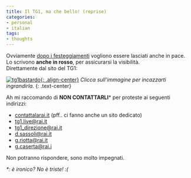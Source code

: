 ```yaml
---
title: Il TG1, ma che bello! (reprise)
categories:
- personal
- italian
tags:
- thoughts
---
```

Ovviamente [dopo i festeggiamenti]({{site.url}}/2009/04/09/il-tg1-ma-che-bello/)
vogliono essere lasciati anche in pace. Lo scrivono **anche in
rosso**, per assicurarsi la visibilità.  
Direttamente dal sito del TG1:

[![tg1bastardo]({{site.url}}/images/tg1_bastardo.png){: .align-center}]({{site.url}}/images/tg1_bastardo.png)
_Clicca sull'immagine per incazzarti ingrandirla._
{: .text-center}

Ah mi raccomando di **NON CONTATTARLI*** per proteste ai seguenti indirizzi:

  * [contattalarai.it](http://www.contattalarai.rai.it/eservice_ita/start.swe?SWECmd=Start&SWEHo=www.contattalarai.rai.it) (pff.. ci fanno anche un sito dedicato)
  * tg1.live@rai.it
  * tg1_direzione@rai.it
  * d.sassoli@rai.it
  * g.riotta@rai.it
  * g.caserta@rai.i
  
Non potranno rispondere, sono molto impegnati.

_*: è ironico? No è triste! :(_

